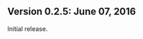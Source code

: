 Version 0.2.5:  June 07, 2016
-------------------------------------------------------------------------------

Initial release.